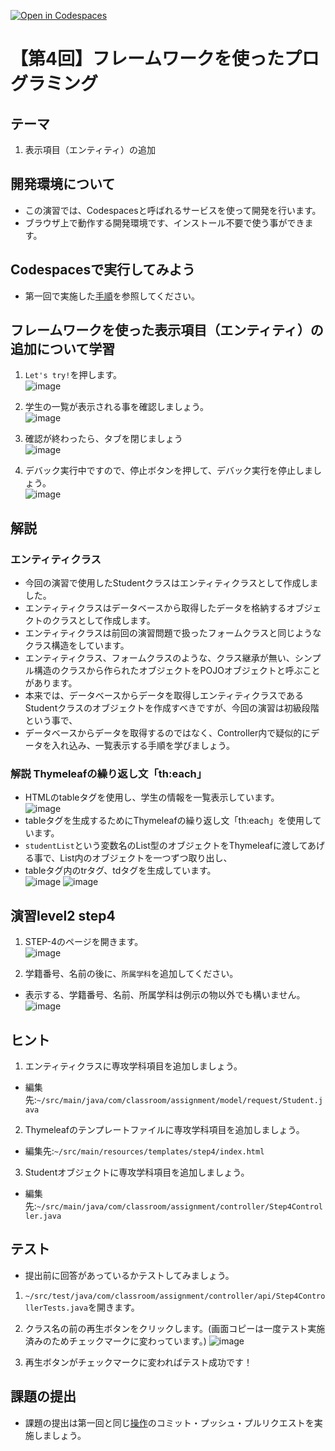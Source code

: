 [![Open in Codespaces](https://classroom.github.com/assets/launch-codespace-7f7980b617ed060a017424585567c406b6ee15c891e84e1186181d67ecf80aa0.svg)](https://classroom.github.com/open-in-codespaces?assignment_repo_id=12894729)
# 【第4回】フレームワークを使ったプログラミング
## テーマ
1. 表示項目（エンティティ）の追加

## 開発環境について
* この演習では、Codespacesと呼ばれるサービスを使って開発を行います。
* ブラウザ上で動作する開発環境です、インストール不要で使う事ができます。

## Codespacesで実行してみよう
* 第一回で実施した[手順](/Codespacesの実行手順.md)を参照してください。

## フレームワークを使った表示項目（エンティティ）の追加について学習
1. `Let's try!`を押します。<br>
![image](https://user-images.githubusercontent.com/32722128/151936862-c78139f7-3343-42ab-ae46-9c95bc43b86b.png)

2. 学生の一覧が表示される事を確認しましょう。<br>
![image](https://user-images.githubusercontent.com/32722128/151936326-bfa8c95d-bc72-4fb1-a380-915fa5777ef1.png)

3. 確認が終わったら、タブを閉じましょう<br>
![image](https://user-images.githubusercontent.com/32722128/150733257-a1056c19-1b24-412b-8bfc-a6063e75c785.png)

4. デバック実行中ですので、停止ボタンを押して、デバック実行を停止しましょう。<br>
![image](https://user-images.githubusercontent.com/32722128/150748527-d7121765-5142-4f5a-9769-33c0c23627a4.png)

## 解説
### エンティティクラス
* 今回の演習で使用したStudentクラスはエンティティクラスとして作成しました。  
* エンティティクラスはデータベースから取得したデータを格納するオブジェクトのクラスとして作成します。  
* エンティティクラスは前回の演習問題で扱ったフォームクラスと同じようなクラス構造をしています。  
* エンティティクラス、フォームクラスのような、クラス継承が無い、シンプル構造のクラスから作られたオブジェクトをPOJOオブジェクトと呼ぶことがあります。  
* 本来では、データベースからデータを取得しエンティティクラスであるStudentクラスのオブジェクトを作成すべきですが、今回の演習は初級段階という事で、  
* データベースからデータを取得するのではなく、Controller内で疑似的にデータを入れ込み、一覧表示する手順を学びましょう。  

### 解説 Thymeleafの繰り返し文「th:each」
* HTMLのtableタグを使用し、学生の情報を一覧表示しています。<br>
![image](https://user-images.githubusercontent.com/32722128/152269231-97643ca6-2c0a-409b-b82e-5bd631ea86cd.png)
* tableタグを生成するためにThymeleafの繰り返し文「th:each」を使用しています。  
* `studentList`という変数名のList型のオブジェクトをThymeleafに渡してあげる事で、List内のオブジェクトを一つずつ取り出し、  
* tableタグ内のtrタグ、tdタグを生成しています。<br>
![image](https://user-images.githubusercontent.com/32722128/152269900-f8a62ce3-c917-49a7-b83d-4d360751d6df.png)
![image](https://user-images.githubusercontent.com/32722128/152269488-bd89d3fe-7f40-4c74-a644-9752fd4ccbe9.png)

## 演習level2 step4
1. STEP-4のページを開きます。<br>
![image](https://user-images.githubusercontent.com/32722128/151950072-872872aa-7f55-498e-9574-bc7d4f583a93.png)

2. 学籍番号、名前の後に、`所属学科`を追加してください。
* 表示する、学籍番号、名前、所属学科は例示の物以外でも構いません。<br>
![image](https://user-images.githubusercontent.com/32722128/151951330-c3911568-d510-45a9-93f6-ac0bd047cacc.png)

## ヒント
1. エンティティクラスに専攻学科項目を追加しましょう。  
* 編集先:`~/src/main/java/com/classroom/assignment/model/request/Student.java`

2. Thymeleafのテンプレートファイルに専攻学科項目を追加しましょう。  
* 編集先:`~/src/main/resources/templates/step4/index.html`  

3. Studentオブジェクトに専攻学科項目を追加しましょう。  
* 編集先:`~/src/main/java/com/classroom/assignment/controller/Step4Controller.java`

## テスト
* 提出前に回答があっているかテストしてみましょう。

1. `~/src/test/java/com/classroom/assignment/controller/api/Step4ControllerTests.java`を開きます。

2. クラス名の前の再生ボタンをクリックします。(画面コピーは一度テスト実施済みのためチェックマークに変わっています。)
![image](https://user-images.githubusercontent.com/32722128/151952985-1412b879-95ba-4848-84ed-17e621bc85d6.png)

3. 再生ボタンがチェックマークに変わればテスト成功です！

## 課題の提出
* 課題の提出は第一回と同じ[操作](/課題の提出手順.md)のコミット・プッシュ・プルリクエストを実施しましょう。
